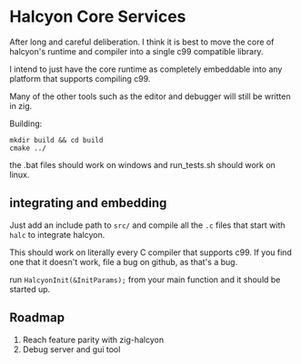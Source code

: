 # Halcyon Core Services

After long and careful deliberation. I think it is best to move the core of halcyon's runtime and compiler into a single c99 compatible library. 

I intend to just have the core runtime as completely embeddable into any platform that supports compiling c99.

Many of the other tools such as the editor and debugger will still be written in zig.

Building: 

```
mkdir build && cd build
cmake ../
```

the .bat files should work on windows and run_tests.sh should work on linux.

## integrating and embedding

Just add an include path to `src/` and compile all the `.c` files that start with `halc` to integrate halcyon.

This should work on literally every C compiler that supports c99. If you find one that it doesn't work, file a bug on github, as that's a bug.

run `HalcyonInit(&InitParams);` from your main function and it should be started up.

## Roadmap

1. Reach feature parity with zig-halcyon
2. Debug server and gui tool

